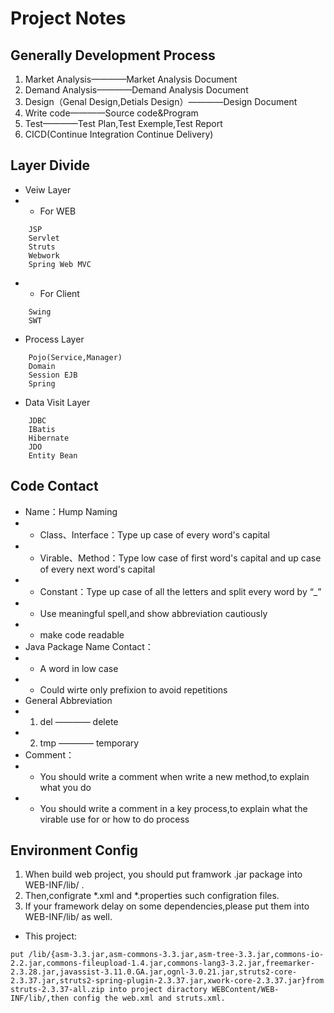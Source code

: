 # Project Notes
## Generally Development Process
1) Market Analysis————Market Analysis Document
2) Demand Analysis————Demand Analysis Document
3) Design（Genal Design,Detials Design）————Design Document
4) Write code————Source code&Program
5) Test————Test Plan,Test Exemple,Test Report
6) CICD(Continue Integration Continue Delivery)
## Layer Divide
* Veiw Layer
* * For WEB
```
    JSP
    Servlet
    Struts
    Webwork
    Spring Web MVC
```
* * For Client
```
    Swing
    SWT
```
* Process Layer
```
    Pojo(Service,Manager)
    Domain
    Session EJB
    Spring
```
* Data Visit Layer
```
    JDBC
    IBatis
    Hibernate
    JDO
    Entity Bean
```
## Code Contact
* Name：Hump Naming
* * Class、Interface：Type up case of every word's capital 
* * Virable、Method：Type low case of first word's capital and up case of every next word's capital  
* * Constant：Type up case of all the letters and split every word by “_”
* * Use meaningful spell,and show abbreviation cautiously
* * make code readable
* Java Package Name Contact：
* * A word in low case
* * Could wirte only prefixion to avoid repetitions
* General Abbreviation
* 1) del ———— delete 
* 2) tmp ———— temporary 
* Comment：
* * You should write a comment when write a new method,to explain what you do
* * You should write a comment in a key process,to explain what the virable use for or how to do process
## Environment Config
1)  When build web project, you should put framwork .jar package into WEB-INF/lib/ .
2) Then,configrate *.xml and *.properties such configration files.
3) If your framework delay on some dependencies,please put them into WEB-INF/lib/ as well.
* This project:
```
put /lib/{asm-3.3.jar,asm-commons-3.3.jar,asm-tree-3.3.jar,commons-io-2.2.jar,commons-fileupload-1.4.jar,commons-lang3-3.2.jar,freemarker-2.3.28.jar,javassist-3.11.0.GA.jar,ognl-3.0.21.jar,struts2-core-2.3.37.jar,struts2-spring-plugin-2.3.37.jar,xwork-core-2.3.37.jar}from struts-2.3.37-all.zip into project diractory WEBContent/WEB-INF/lib/,then config the web.xml and struts.xml.
```